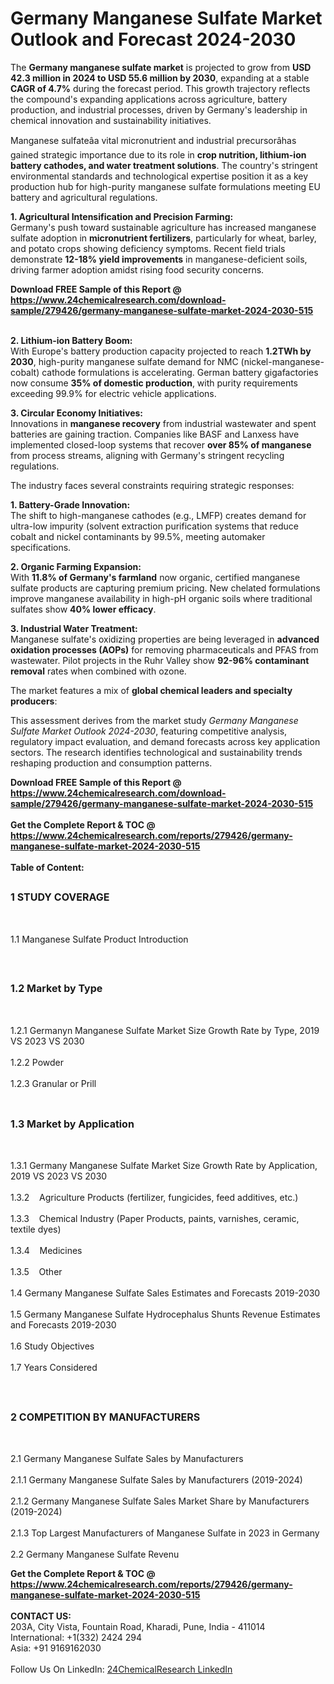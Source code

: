 <h1>Germany Manganese Sulfate Market Outlook and Forecast 2024-2030</h1><p>The <strong>Germany manganese sulfate market</strong> is projected to grow from <strong>USD 42.3 million in 2024 to USD 55.6 million by 2030</strong>, expanding at a stable <strong>CAGR of 4.7%</strong> during the forecast period. This growth trajectory reflects the compound's expanding applications across agriculture, battery production, and industrial processes, driven by Germany's leadership in chemical innovation and sustainability initiatives.</p><p>Manganese sulfateâa vital micronutrient and industrial precursorâhas gained strategic importance due to its role in <strong>crop nutrition, lithium-ion battery cathodes, and water treatment solutions</strong>. The country's stringent environmental standards and technological expertise position it as a key production hub for high-purity manganese sulfate formulations meeting EU battery and agricultural regulations.</p><p><strong>1. Agricultural Intensification and Precision Farming:</strong><br>
Germany's push toward sustainable agriculture has increased manganese sulfate adoption in <strong>micronutrient fertilizers</strong>, particularly for wheat, barley, and potato crops showing deficiency symptoms. Recent field trials demonstrate <strong>12-18% yield improvements</strong> in manganese-deficient soils, driving farmer adoption amidst rising food security concerns.</p><div><b>Download FREE Sample of this Report @ 
            <a href="https://www.24chemicalresearch.com/download-sample/279426/germany-manganese-sulfate-market-2024-2030-515">
            https://www.24chemicalresearch.com/download-sample/279426/germany-manganese-sulfate-market-2024-2030-515</a></b></div><br><p><strong>2. Lithium-ion Battery Boom:</strong><br>
With Europe's battery production capacity projected to reach <strong>1.2TWh by 2030</strong>, high-purity manganese sulfate demand for NMC (nickel-manganese-cobalt) cathode formulations is accelerating. German battery gigafactories now consume <strong>35% of domestic production</strong>, with purity requirements exceeding 99.9% for electric vehicle applications.</p><p><strong>3. Circular Economy Initiatives:</strong><br>
Innovations in <strong>manganese recovery</strong> from industrial wastewater and spent batteries are gaining traction. Companies like BASF and Lanxess have implemented closed-loop systems that recover <strong>over 85% of manganese</strong> from process streams, aligning with Germany's stringent recycling regulations.</p><p>The industry faces several constraints requiring strategic responses:</p><p><strong>1. Battery-Grade Innovation:</strong><br>
The shift to high-manganese cathodes (e.g., LMFP) creates demand for ultra-low impurity (solvent extraction purification systems that reduce cobalt and nickel contaminants by 99.5%, meeting automaker specifications.</p><p><strong>2. Organic Farming Expansion:</strong><br>
With <strong>11.8% of Germany's farmland</strong> now organic, certified manganese sulfate products are capturing premium pricing. New chelated formulations improve manganese availability in high-pH organic soils where traditional sulfates show <strong>40% lower efficacy</strong>.</p><p><strong>3. Industrial Water Treatment:</strong><br>
Manganese sulfate's oxidizing properties are being leveraged in <strong>advanced oxidation processes (AOPs)</strong> for removing pharmaceuticals and PFAS from wastewater. Pilot projects in the Ruhr Valley show <strong>92-96% contaminant removal</strong> rates when combined with ozone.</p><p>The market features a mix of <strong>global chemical leaders and specialty producers</strong>:</p><p>This assessment derives from the market study <em>Germany Manganese Sulfate Market Outlook 2024-2030</em>, featuring competitive analysis, regulatory impact evaluation, and demand forecasts across key application sectors. The research identifies technological and sustainability trends reshaping production and consumption patterns.</p><div><b>Download FREE Sample of this Report @ 
            <a href="https://www.24chemicalresearch.com/download-sample/279426/germany-manganese-sulfate-market-2024-2030-515">
            https://www.24chemicalresearch.com/download-sample/279426/germany-manganese-sulfate-market-2024-2030-515</a></b></div><br><div><b>Get the Complete Report & TOC @ 
            <a href="https://www.24chemicalresearch.com/reports/279426/germany-manganese-sulfate-market-2024-2030-515">
            https://www.24chemicalresearch.com/reports/279426/germany-manganese-sulfate-market-2024-2030-515</a></b></div><br>
            <b>Table of Content:</b><p><h2><span style="font-size:16px"><strong>1 STUDY COVERAGE</strong></span></h2><br />
<p>1.1 Manganese Sulfate Product Introduction</p><br />
<h2><span style="font-size:16px"><strong>1.2 Market by Type</strong></span></h2><br />
<p>1.2.1 Germanyn Manganese Sulfate Market Size Growth Rate by Type, 2019 VS 2023 VS 2030<br /><br />
1.2.2 Powder&nbsp;&nbsp; &nbsp;<br /><br />
1.2.3 Granular or Prill<br /><br />
<h2><span style="font-size:16px"><strong>1.3 Market by Application</strong></span></h2><br />
<p>1.3.1 Germany Manganese Sulfate Market Size Growth Rate by Application, 2019 VS 2023 VS 2030<br /><br />
1.3.2&nbsp;&nbsp; &nbsp;Agriculture Products (fertilizer, fungicides, feed additives, etc.)<br /><br />
1.3.3&nbsp;&nbsp; &nbsp;Chemical Industry (Paper Products, paints, varnishes, ceramic, textile dyes)<br /><br />
1.3.4&nbsp;&nbsp; &nbsp;Medicines<br /><br />
1.3.5&nbsp;&nbsp; &nbsp;Other<br /><br />
1.4 Germany Manganese Sulfate Sales Estimates and Forecasts 2019-2030<br /><br />
1.5 Germany Manganese Sulfate Hydrocephalus Shunts Revenue Estimates and Forecasts 2019-2030<br /><br />
1.6 Study Objectives<br /><br />
1.7 Years Considered</p><br />
<h2><span style="font-size:16px"><strong>2 COMPETITION BY MANUFACTURERS</strong></span></h2><br />
<p>2.1 Germany Manganese Sulfate Sales by Manufacturers<br /><br />
2.1.1 Germany Manganese Sulfate Sales by Manufacturers (2019-2024)<br /><br />
2.1.2 Germany Manganese Sulfate Sales Market Share by Manufacturers (2019-2024)<br /><br />
2.1.3 Top Largest Manufacturers of Manganese Sulfate in 2023 in Germany<br /><br />
2.2 Germany Manganese Sulfate Revenu</p><div><b>Get the Complete Report & TOC @ 
            <a href="https://www.24chemicalresearch.com/reports/279426/germany-manganese-sulfate-market-2024-2030-515">
            https://www.24chemicalresearch.com/reports/279426/germany-manganese-sulfate-market-2024-2030-515</a></b></div><br><b>CONTACT US:</b><br>
            203A, City Vista, Fountain Road, Kharadi, Pune, India - 411014<br>
            International: +1(332) 2424 294<br>
            Asia: +91 9169162030 <br><br>
            Follow Us On LinkedIn: <a href="https://www.linkedin.com/company/24chemicalresearch/">24ChemicalResearch LinkedIn</a>